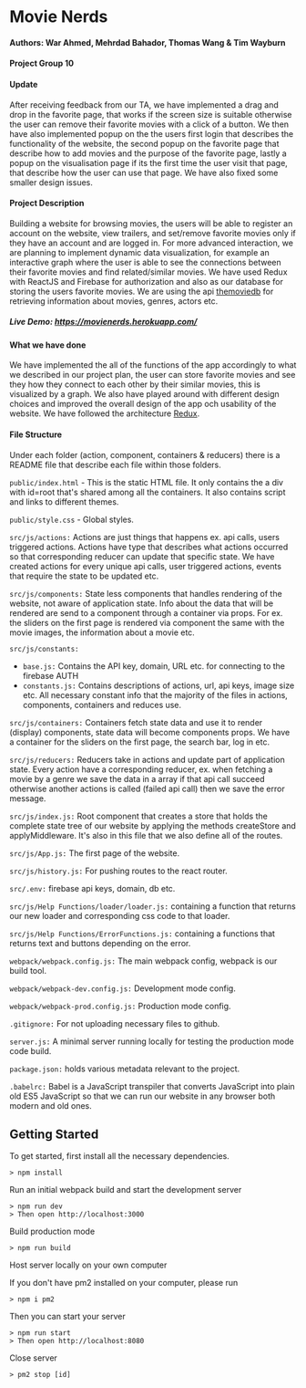 # Movie Nerds

#### Authors: War Ahmed, Mehrdad Bahador, Thomas Wang & Tim Wayburn
#### Project Group 10

#### Update
After receiving feedback from our TA, we have implemented a drag and drop in the favorite page, that works if 
the screen size is suitable otherwise the user can remove their favorite movies with a click of a button. We then
have also implemented popup on the the users first login that describes the functionality of the website,
the second popup on the favorite page that describe how to add movies and the purpose of the favorite page, lastly
a popup on the visualisation page if its the first time the user visit that page, that describe how the user can
use that page. We have also fixed some smaller design issues. 

#### Project Description

Building a website for browsing movies, the users will be able to register an account on the website, 
view trailers, and set/remove favorite movies only if they have an account and are logged in. 
For more advanced interaction, we are planning to implement dynamic data visualization, 
for example an interactive graph where the user is able to see the connections between their 
favorite movies and find related/similar movies. We have used Redux with ReactJS and Firebase 
for authorization and also as our database for storing the users favorite movies. 
We are using the api [themoviedb](https://www.themoviedb.org/documentation/api) for retrieving information 
about movies, genres, actors etc.

##### Live Demo: https://movienerds.herokuapp.com/ 

#### What we have done

We have implemented the all of the functions of the app accordingly to what we described in our project plan, the user
can store favorite movies and see they how they connect to each other by their similar movies, this is 
visualized by a graph. We also have played around with different design choices and improved the
overall design of the app och usability of the website.
We have followed the architecture [Redux](https://redux.js.org).
                 

#### File Structure

Under each folder (action, component, containers & reducers) there is a README file that describe each file within those
folders.

`public/index.html` - This is the static HTML file. It only contains the a div with id=root that's shared among all the 
containers. It also contains script and links to different themes. 

`public/style.css` - Global styles.

`src/js/actions:` Actions are just things that happens ex. api calls, users triggered actions. Actions have type that describes
what actions occurred so that corresponding reducer can update that specific state. We have created actions for every unique 
api calls, user triggered actions, events that require the state to be updated etc.

`src/js/components:` State less components that handles rendering of the website, not aware of application state. Info about the 
data that will be rendered are send to a component through a container via props. For ex. the sliders on the first page
is rendered via component the same with the movie images, the information about a movie etc.

`src/js/constants:`

  * `base.js:` Contains the API key, domain, URL etc. for connecting to the firebase AUTH
  *  `constants.js:` Contains descriptions of actions, url, api keys, image size etc. All necessary constant 
  info that the majority of the files in actions, components, containers and reduces use.

`src/js/containers:` Containers fetch state data and use it to render (display) components, state data will become components props.
We have a container for the sliders on the first page, the search bar, log in etc.

`src/js/reducers:` Reducers take in actions and update part of application state. Every action have a corresponding reducer, ex. 
when fetching a movie by a genre we save the data in a array if that api call succeed otherwise another actions is called (failed api call)
then we save the error message. 

`src/js/index.js:` Root component that creates a store that holds the complete state tree of our website by applying the methods createStore and
 applyMiddleware. It's also in this file that we also define all of the routes.
 
`src/js/App.js:` The first page of the website.
 
`src/js/history.js:` For pushing routes to the react router.
 
`src/.env:` firebase api keys, domain, db etc.

`src/js/Help Functions/loader/loader.js:` containing a function that returns our new loader and corresponding css code to that loader.

`src/js/Help Functions/ErrorFunctions.js:` containing a functions that returns text and buttons depending on the error.

`webpack/webpack.config.js:` The main webpack config, webpack is our build tool.

`webpack/webpack-dev.config.js:` Development mode config.

`webpack/webpack-prod.config.js:` Production mode config.

`.gitignore:` For not uploading necessary files to github.

`server.js:` A minimal server running locally for testing the production mode code build.

`package.json:` holds various metadata relevant to the project. 

`.babelrc:` Babel is a JavaScript transpiler that converts JavaScript into plain old ES5 JavaScript so that we can run our website
in any browser both modern and old ones.

## Getting Started

To get started, first install all the necessary dependencies.
```
> npm install
```

Run an initial webpack build and start the development server 
```
> npm run dev
> Then open http://localhost:3000
```

Build production mode
```
> npm run build
```

Host server locally on your own computer

If you don't have pm2 installed on your computer, please run 
```
> npm i pm2
```

Then you can start your server

```
> npm run start
> Then open http://localhost:8080
```

Close server

```
> pm2 stop [id]
```


